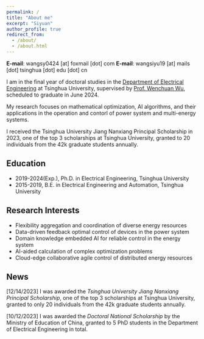 ```yaml
---
permalink: /
title: "About me"
excerpt: "Siyuan"
author_profile: true
redirect_from: 
  - /about/
  - /about.html
---
```


**E-mail**: wangsy0424 [at] foxmail [dot] com
**E-mail**: wangsiyu19 [at] mails [dot] tsinghua [dot] edu [dot] cn

I am in the final year of doctoral studies in the [Department of Electrical Engineering](https://www.eea.tsinghua.edu.cn/en/index.htm) at Tsinghua University, supervised by [Prof. Wenchuan Wu](https://www.eea.tsinghua.edu.cn/en/faculties/wuwench.htm), scheduled to graduate in June 2024.

My research focuses on mathematical optimization, AI algorithms, and their applications in the operation and contorl of power system and multi-energy systems. 

I received the Tsinghua University Jiang Nanxiang Principal Scholarship in 2023, one of the top 3 scholarships at Tsinghua University, granted to 20 individuals from the 42k graduate students annually.

## Education
* 2019-2024(Exp.), Ph.D. in Electrical Engineering, Tsinghua University
* 2015-2019, B.E. in Electrical Engineering and Automation, Tsinghua University

## Research Interests
* Flexibility aggregation and coordination of diverse energy resources
* Data-driven feedback optimal control of devices in the power system
* Domain knowledge embedded AI for reliable control in the energy system
* AI-aided calculation of complex optimization problems
* Cloud-edge collaborative agile control of distributed energy resources

## News
[12/14/2023] I was awarded the *Tsinghua University Jiang Nanxiang Principal Scholarship*, one of the top 3 scholarships at Tsinghua University, granted to only 20 individuals from the 42k graduate students annually.

[10/12/2023] I was awarded the *Doctoral National Scholarship* by the Ministry of Education of China, granted to 5 PhD students in the Department of Electrical Engineering in total.




